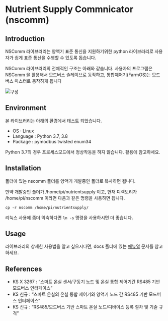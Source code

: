 #  Nutrient Supply Commnicator (nscomm)

## Introduction

NSComm 라이브러리는 양액기 표준 통신을 지원하기위한 python 라이브러리로 사용자가 쉽게 표준 통신을 수행할 수 있도록 돕습니다.

NSComm 라이브러리의 전체적인 구조는 아래와 같습니다. 사용자의 프로그램은 NSComm 을 활용해서 모드버스 슬레이브로 동작하고, 통합제어기(FarmOS)는 모드버스 마스터로 동작하게 됩니다

![구성](/imgs/structure.png)

## Environment

본 라이브러리는 아래의 환경에서 테스트 되었습니다.

* OS : Linux
* Language : Python 3.7, 3.8
* Package : pymodbus twisted enum34

Python 3.7의 경우 프로세스모드에서 정상작동을 하지 않습니다. 활용에 참고하세요.


## Installation

폴더에 있는 nscomm 폴더를 양액기 개발중인 폴더로 복사하면 됩니다.

만약 개발중인 폴더가 /home/pi/nutrientsupply 이고, 현재 디렉토리가 /home/pi/nscomm 이라면 다음과 같은 명령을 사용하면 됩니다.

```
cp -r nscomm /home/pi/nutrientsupply/
```

리눅스 사용에 좀더 익숙하다면 `ln -s` 명령을 사용하시면 더 좋습니다.

## Usage 

라이브러리의 상세한 사용법을 알고 싶으시다면, docs 폴더에 있는 [매뉴얼](/docs/manual.pdf) 문서를 참고하세요.

## References

* KS X 3267 : “스마트 온실 센서/구동기 노드 및 온실 통합 제어기간 RS485 기반 모드버스 인터페이스”
* KS 신규 : “스마트 온실의 온실 통합 제어기와 양액기 노드 간 RS485 기반 모드버스 인터페이스”
* KS 신규 : “RS485/모드버스 기반 스마트 온실 노드/디바이스 등록 절차 및 기술 규격”


